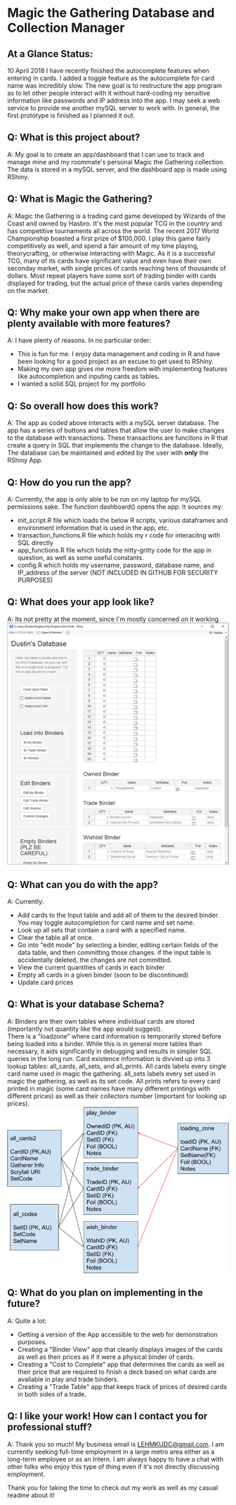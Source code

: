 # Magic the Gathering Database and Collection Manager

## At a Glance Status:
10 April 2018
I have recently finished the autocomplete features when entering in cards. 
I added a toggle feature as the autocomplete for card name was incredibly slow.
The new goal is to restructure the app program as to let other people interact with it without hard-coding my sensitive
information like passwords and IP address into the app. I may seek a web service to provide me another mySQL server to work with.
In general, the first prototype is finished as I planned it out.

## Q: What is this project about?
A: My goal is to create an app/dashboard that I can use to track and manage mine and my roommate's personal
Magic the Gathering collection. The data is stored in a mySQL server, and the dashboard app is made using RShiny.

## Q: What is Magic the Gathering?  
A: Magic the Gathering is a trading card game developed by Wizards of the Coast and owned by Hasbro. 
It's the most popular TCG in the country and has competitive tournaments all across the world. 
The recent 2017 World Championship boasted a first prize of $100,000. I play this game fairly competitively as well, 
and spend a fair amount of my time playing, theorycrafting, or otherwise interacting with Magic. 
As it is a successful TCG, many of its cards have significant value and even have their own seconday market, 
with single prices of cards reaching tens of thousands of dollars. 
Most repeat players have some sort of trading binder with cards displayed for trading, 
but the actual price of these cards varies depending on the market. 

## Q: Why make your own app when there are plenty available with more features?
A: I have plenty of reasons. In no particular order:
* This is fun for me. I enjoy data management and coding in R and have been looking for a good project as an excuse to get used to RShiny.
* Making my own app gives me more freedom with implementing features like autocompletion and inputing cards as tables.
* I wanted a solid SQL project for my portfolio

## Q: So overall how does this work?
A: The app as coded above interacts with a mySQL server database. 
The app has a series of buttons and tables that allow the user to make changes to the database with transactions.
These transactions are funcitons in R that create a query in SQL that implements the change to the database.
Ideally, The database can be maintained and edited by the user with __only__ the RShiny App.

## Q: How do you run the app?
A: Currently, the app is only able to be run on my laptop for mySQL permissions sake. The function dashboard() opens the app. 
It sources my: 
* init_script.R file which loads the below R scripts, various dataframes and environment information that is used in the app, etc.
* transaction_functions.R file which holds my r code for interacitng with SQL directly
* app_functions.R file which holds the nitty-gritty code for the app in question, as well as some useful constants.
* config.R which holds my username, password, database name, and IP_address of the server (NOT INCLUDED IN GITHUB FOR SECURITY PURPOSES)

## Q: What does your app look like?
A: Its not pretty at the moment, since I'm mostly concerned on it working. ![Like this!](app_screenshot.png)

## Q: What can you do with the app?
A: Currently:
* Add cards to the Input table and add all of them to the desired binder. You may toggle autocompletion for card name and set name.
* Look up all sets that contain a card with a specified name.
* Clear the table all at once.
* Go into "edit mode" by selecting a binder, editing certain fields of the data table, and then committing those changes. 
if the input table is accidentally deleted, the changes are not committed.
* View the current quantities of cards in each binder
* Empty all cards in a given binder (soon to be discontinued)
* Update card prices

## Q: What is your database Schema?
A: Binders are their own tables where individual cards are stored (importantly not quantity like the app would suggest).  
There is a "loadzone" where card information is temporarily stored before being loaded into a binder. While this is in 
general more tables than necessary, it aids significantly in debugging and results in simpler SQL queries in the long run.
Card existence information is divvied up into 3 lookup tables: all_cards, all_sets, and all_prints. All cards labels every single card name used in magic the gathering. all_sets labels every set used in magic the gathering, as well as its set code. All prints refers to every card printed in magic (some card names have many different printings with different prices) as well as their collectors number (important for looking up prices).
![Here's a Diagram](db_schema.png)

## Q: What do you plan on implementing in the future?
A: Quite a lot:
* Getting a version of the App accessible to the web for demonstration purposes.
* Creating a "Binder View" app that cleanly displays images of the cards as well as their prices as if it were a physical binder of cards.
* Creating a "Cost to Complete" app that determines the cards as well as their price that are required to finish a deck based
on what cards are available in play and trade binders.
* Creating a "Trade Table" app that keeps track of prices of desired cards in both sides of a trade.

## Q: I like your work! How can I contact you for professional stuff?
A: Thank you so much! My business email is LEHMKUDC@gmail.com. I am currently seeking full-time employment in a large metro area either as a long-term employee or as an Intern. I am always happy to have a chat with other folks who enjoy this type of thing even if it's not
directly discussing employment.


Thank you for taking the time to check out my work as well as my casual readme about it!
